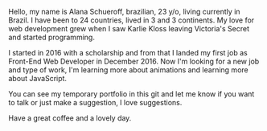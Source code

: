 Hello, my name is Alana Schueroff, brazilian, 23 y/o, living currently in Brazil.
I have been to 24 countries, lived in 3 and 3 continents.
My love for web development grew when I saw Karlie Kloss leaving Victoria's Secret and started programming.

I started in 2016 with a scholarship and from that I landed my first job as Front-End Web Developer in December 2016.
Now I'm looking for a new job and type of work, I'm learning more about animations and learning more about JavaScript.

You can see my temporary portfolio in this git and let me know if you want to talk or just make a suggestion, I love suggestions.

Have a great coffee and a lovely day.
